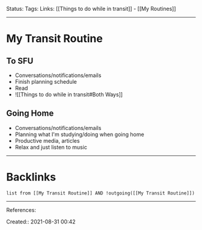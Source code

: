 Status: 
Tags: 
Links: [[Things to do while in transit]] - [[My Routines]]
___
# My Transit Routine
## To SFU
- Conversations/notifications/emails
- Finish planning schedule
- Read
- ![[Things to do while in transit#Both Ways]]
## Going Home
- Conversations/notifications/emails
- Planning what I'm studying/doing when going home
- Productive media, articles
- Relax and just listen to music
___
# Backlinks
```dataview
list from [[My Transit Routine]] AND !outgoing([[My Transit Routine]])
```
___
References:

Created:: 2021-08-31 00:42
